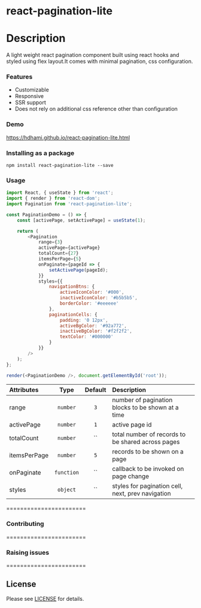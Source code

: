 # react-pagination-lite

# Description

A light weight react pagination component built using react hooks and styled using flex layout.It comes with minimal pagination, css configuration.

### Features

-   Customizable
-   Responsive
-   SSR support
-   Does not rely on additional css reference other than configuration

### Demo

<https://hdhami.github.io/react-pagination-lite.html>

### Installing as a package

`npm install react-pagination-lite --save`

### Usage

```javascript
import React, { useState } from 'react';
import { render } from 'react-dom';
import Pagination from 'react-pagination-lite';

const PaginationDemo = () => {
    const [activePage, setActivePage] = useState(1);

    return (
        <Pagination
            range={3}
            activePage={activePage}
            totalCount={27}
            itemsPerPage={5}
            onPaginate={pageId => {
                setActivePage(pageId);
            }}
            styles={{
                navigationBtns: {
                    activeIconColor: '#000',
                    inactiveIconColor: '#b5b5b5',
                    borderColor: '#eeeeee'
                },
                paginationCells: {
                    padding: '0 12px',
                    activeBgColor: '#92a772',
                    inactiveBgColor: '#f2f2f2',
                    textColor: '#000000'
                }
            }}
        />
    );
};

render(<PaginationDemo />, document.getElementById('root'));
```

| Attributes   |    Type    |                        Default                         | Description                                       |
| :----------- | :--------: | :----------------------------------------------------: | :------------------------------------------------ |
| range        |  `number`  |                          `3`                           | number of pagination blocks to be shown at a time |
| activePage   |  `number`  |                          `1`                           | active page id                                    |
| totalCount   |  `number`  | `` | total number of records to be shared across pages |
| itemsPerPage |  `number`  |                          `5`                           | records to be shown on a page                     |
| onPaginate   | `function` |       `` | callback to be invoked on page change       |
| styles       |  `object`  | `` | styles for pagination cell, next, prev navigation |

=======================

### Contributing

=======================

### Raising issues

=======================

## License

Please see [LICENSE] for details.

[license]: https://github.com/hdhami/react-pagination-lite/blob/master/LICENSE
